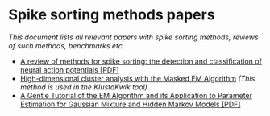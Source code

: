 # Spike sorting methods papers

_This document lists all relevant papers with spike sorting methods, reviews of such methods, benchmarks etc._

* [A review of methods for spike sorting: the detection and
classification of neural action potentials [PDF]](http://stat.columbia.edu/~liam/teaching/neurostat-spr11/papers/EM/Lewicki-Network-98_1.pdf)
* [High-dimensional cluster analysis with the Masked EM Algorithm](http://www.ncbi.nlm.nih.gov/pmc/articles/PMC4298163/) _(This method is used in the KlustaKwik tool)_
* [A Gentle Tutorial of the EM Algorithm and its Application to Parameter Estimation for Gaussian Mixture and Hidden Markov Models [PDF]](http://crow.ee.washington.edu/people/bulyko/papers/em.pdf)
